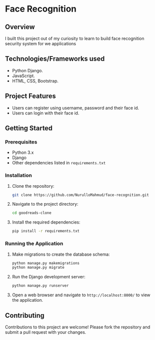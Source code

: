 
# Face Recognition

## Overview
I built this project out of my curiosity to learn to build face recognition security system for we applications


## Technologies/Frameworks used
- Python Django.
- JavaScript.
- HTML, CSS, Bootstrap.

## Project Features
- Users can register using username, password and their face id.
- Users can login with their face id.

## Getting Started

### Prerequisites
- Python 3.x
- Django
- Other dependencies listed in `requirements.txt`

### Installation
1. Clone the repository:
   ```bash
   git clone https://github.com/NurulloMahmud/face-recognition.git
   ```
2. Navigate to the project directory:
   ```bash
   cd goodreads-clone
   ```
3. Install the required dependencies:
   ```bash
   pip install -r requirements.txt
   ```

### Running the Application
1. Make migrations to create the database schema:
   ```bash
   python manage.py makemigrations
   python manage.py migrate
   ```
2. Run the Django development server:
   ```bash
   python manage.py runserver
   ```
3. Open a web browser and navigate to `http://localhost:8000/` to view the application.

## Contributing
Contributions to this project are welcome! Please fork the repository and submit a pull request with your changes.
